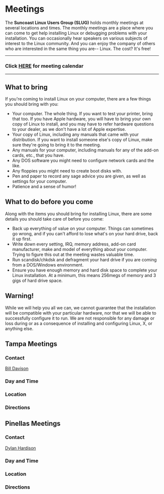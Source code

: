 # Meetings

The **Suncoast Linux Users Group (SLUG)** holds monthly meetings at
several locations and times. The monthly meetings are a place where you
can come to get help installing Linux or debugging problems with your
installation. You can occasionally hear speakers on various subjects of
interest to the Linux community. And you can enjoy the company of others
who are interested in the same thing you are-- Linux. The cost? It's
free!

***
### Click [HERE][calendar] for meeting calendar
***


## What to bring

If you're coming to install Linux on your computer, there are a few
things you should bring with you:

- Your computer. The whole thing. If you want to test your printer,
  bring that too. If you have Apple hardware, you will have to bring
  your own copy of Linux to install, and you may have to refer
  hardware questions to your dealer, as we don't have a lot of Apple
  expertise.
- Your copy of Linux, including any manuals that came with your
  distribution. If you want to install someone else's copy of Linux,
  make sure they're going to bring it to the meeting.
- Any manuals for your computer, including manuals for any of the
  add-on cards, etc., that you have.
- Any DOS software you might need to configure network cards and the
  like.
- Any floppies you might need to create boot disks with.
- Pen and paper to record any sage advice you are given, as well as
  settings for your computer.
- Patience and a sense of humor!


## What to do before you come

Along with the items you should bring for installing Linux, there are
some details you should take care of before you come:

- Back up everything of value on your computer. Things can sometimes
  go wrong, and if you can't afford to lose what's on your hard drive,
  back it up first.
- Write down every setting, IRQ, memory address, add-on card
  manufacturer, make and model of everything about your computer.
  Trying to figure this out at the meeting wastes valuable time.
- Run scandisk/chkdsk and defragment your hard drive if you are coming
  from a DOS/Windows environment.
- Ensure you have enough memory and hard disk space to complete your
  Linux installation. At a minimum, this means 256megs of memory and 3
  gigs of hard drive space.


## Warning!

While we will help you all we can, we cannot guarantee that the
installation will be compatible with your particular hardware, nor that
we will be able to successfully configure it to run. We are not
responsible for any damage or loss during or as a consequence of
installing and configuring Linux, X, or anything else.


<a name="tampa"></a>
## Tampa Meetings

### Contact

[Bill Davison][mail-bill-davison]

### Day and Time


### Location


### Directions


<a name="pinellas"></a>
## Pinellas Meetings

### Contact

[Dylan Hardison][mail-dylan-hardison]

### Day and Time


### Location


### Directions


[calendar]: /pages/calendar.html
[mail-bill-davison]: mailto:skkonn@gmail.com
[mail-dylan-hardison]: mailto:
